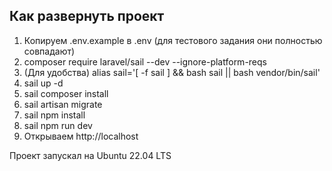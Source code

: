 ## Как развернуть проект

1) Копируем .env.example в .env (для тестового задания они полностью совпадают)
2) composer require laravel/sail --dev --ignore-platform-reqs
3) (Для удобства) alias sail='[ -f sail ] && bash sail || bash vendor/bin/sail'
4) sail up -d
5) sail composer install
6) sail artisan migrate
7) sail npm install
8) sail npm run dev
9) Открываем http://localhost

Проект запускал на Ubuntu 22.04 LTS
